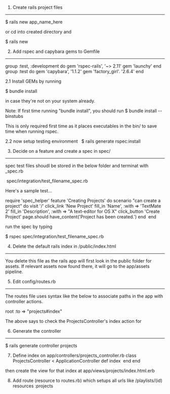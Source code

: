 1. Create rails project files
______________________________

$ rails new app_name_here

or cd into created directory and

$ rails new


2. Add rspec and capybara gems to Gemfile
_________________________________________

group :test, :development do
  gem 'rspec-rails', '~> 2.11'
  gem 'launchy'
end
group :test do
  gem 'capybara', '1.1.2'
  gem 'factory_girl'. '2.6.4'
end

2.1 Install GEMs by running

$ bundle install

in case they're not on your system already.

Note: If first time running "bundle install", you should run
$ bundle install --binstubs

This is only required first time as it places executables in the bin/ to save time when running rspec.

2.2 now setup testing environment
 
$ rails generate rspec:install


3. Decide on a feature and create a spec in spec/
________________________________________________

spec test files shoudl be stored in the below folder and terminat with _spec.rb

 spec/integration/test_filename_spec.rb

Here's a sample test...

require 'spec_helper'
feature 'Creating Projects' do
  scenario "can create a project" do
    visit '/'
    click_link 'New Project'
    fill_in 'Name', :with => 'TextMate 2'
    fill_in 'Description', :with => "A text-editor for OS X"
    click_button 'Create Project'
    page.should have_content('Project has been created.')
end
 end

run the spec by typing

$ rspec spec/integration/test_filename_spec.rb


4. Delete the default rails index in /public/index.html
_______________________________________________________

You delete this file as the rails app will first look in the public folder for assets.  If relevant assets now found there, it will go to the app/assets pipeline.


5. Edit config/routes.rb
________________________

The routes file uses syntax like the below to associate paths in the app with controller actions.

root :to => "projects#index"

The above says to check the ProjectsController's index action for

6. Generate the controller 
__________________________

$ rails generate controller projects


7. Define index on app/controllers/projects_controller.rb class ProjectsController < ApplicationController
  def index   end
end

then create the view for that index at app/views/projects/index.html.erb

8. Add route (resource to routes.rb) which setups all urls like /playlists/(id)
resources :projects






